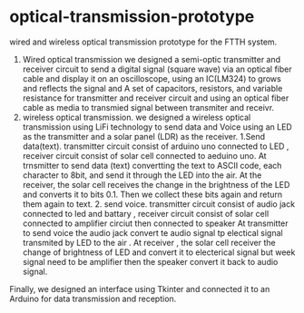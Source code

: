 # optical-transmission-prototype
wired and wireless optical transmission prototype for the FTTH system.
1. Wired optical transmission
  we designed a semi-optic transmitter and receiver circuit to send a digital signal (square wave) via an optical fiber cable and display it on an oscilloscope,
  using an IC(LM324) to grows and reflects the signal and A set of capacitors, resistors, and variable resistance for transmitter and receiver circuit and using an optical fiber cable as 
  media  to transmied signal between transmiter and receivr.
2. wireless optical transmission.
 we designed a wireless optical transmission using LiFi technology to send data and Voice using an LED as the transmitter and a solar panel (LDR) as the receiver.
   1.Send data(text).
    transmitter circuit consist of arduino uno connected to LED , receiver circuit  consist of solar cell connected to aeduino uno.
    At trnsmitter to send data (text)   convertting the text to ASCII code, each character to 8bit, and send it through the LED into the air. At the receiver, the solar cell receives the 
    change in the brightness of the LED and converts it to bits 0.1. Then we collect these bits again and return them again to text.
   2. send voice.
     transmitter circuit consist of  audio jack connected to led and battary , receiver circuit  consist of solar cell connected to amplifier circiut then connected to speaker
     At transmitter to send voice  the audio jack convert te audio signal tp electical signal transmited by LED to the air . At receiver , the solar cell receiver the change of brightness 
     of LED and convert it to electerical signal but  week signal need to be amplifier then the speaker convert it back to audio signal.
     

Finally, we designed an interface using Tkinter and connected it to an Arduino for data transmission and reception.
